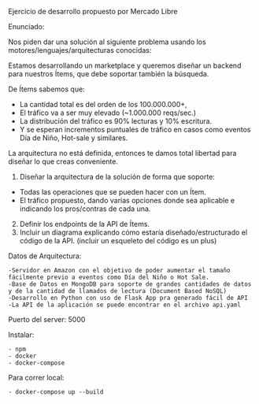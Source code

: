Ejercicio de desarrollo propuesto por Mercado Libre

Enunciado: 

Nos piden dar una solución al siguiente problema usando los motores/lenguajes/arquitecturas conocidas:

Estamos desarrollando un marketplace y queremos diseñar un backend para nuestros Ítems, que debe soportar también la búsqueda.

De Ítems sabemos que:
* La cantidad total es del orden de los 100.000.000+,
* El tráfico va a ser muy elevado (~1.000.000 reqs/sec.)
* La distribución del tráfico es 90% lecturas y 10% escritura.
* Y se esperan incrementos puntuales de tráfico en casos como eventos Día de Niño, Hot-sale y similares.


La arquitectura no está definida, entonces te damos total libertad para diseñar lo que creas conveniente.

1) Diseñar la arquitectura de la solución de forma que soporte:
  + Todas las operaciones que se pueden hacer con un Ítem.
  + El tráfico propuesto, dando varias opciones donde sea aplicable e indicando los pros/contras de cada una.

2) Definir los endpoints de la API de Ítems.
3) Incluir un diagrama explicando cómo estaría diseñado/estructurado el código de la API. (incluir un esqueleto del código es un plus)



Datos de Arquitectura:

    -Servidor en Amazon con el objetivo de poder aumentar el tamaño fácilmente previo a eventos como Día del Niño o Hot Sale.
    -Base de Datos en MongoDB para soporte de grandes cantidades de datos y de la cantidad de llamados de lectura (Document Based NoSQL)
    -Desarrollo en Python con uso de Flask App pra generado fácil de API
    -La API de la aplicación se puede encontrar en el archivo api.yaml



Puerto del server: 5000

Instalar:

    - npm
    - docker
    - docker-compose
    
Para correr local:
    
    - docker-compose up --build
